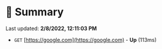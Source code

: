 # 📖 Summary
Last updated: **2/8/2022, 12:11:03 PM**

- `GET` [https://google.com](https://google.com) - **Up** (113ms)
